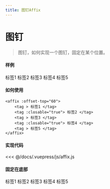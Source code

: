 ```yaml
---
title: 图钉Affix
---
```

# 图钉
> 图钉，如何实现一个图钉，固定在某个位置。
#### 样例

<affix style="margin-top: 20px;" :offset-top="60">
    <tag > 标签1 </tag>
    <tag :closable="true"> 标签2 </tag>
    <tag > 标签3 </tag>
    <tag :closable="true"> 标签4 </tag>
    <tag > 标签5 </tag>
</affix>

#### 如何使用
``` vue 
<affix :offset-top="60">
    <tag > 标签1 </tag>
    <tag :closable="true"> 标签2 </tag>
    <tag > 标签3 </tag>
    <tag :closable="true"> 标签4 </tag>
    <tag > 标签5 </tag>
</affix>
```
#### 实现代码

<<< @/docs/.vuepress/js/affix.js
#### 固定在底部
<affix style="margin-top: 20px;" :offset-bottom="10">
    <tag > 标签1 </tag>
    <tag :closable="true"> 标签2 </tag>
    <tag > 标签3 </tag>
    <tag :closable="true"> 标签4 </tag>
    <tag > 标签5 </tag>
</affix>